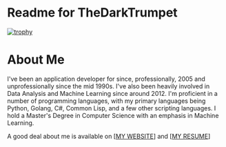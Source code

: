 # Readme for TheDarkTrumpet

[![trophy](https://github-profile-trophy.vercel.app/?username=TheDarkTrumpet&row=2&column=7&theme=monokai)](https://github-profile-trophy.vercel.app/?username=TheDarkTrumpet&row=3&column=7&theme=monokai)

# About Me

I've been an application developer for since, professionally, 2005 and unprofessionally since the mid 1990s.  I've also been heavily involved in Data Analysis and Machine Learning since around 2012.  I'm proficient in a number of programming languages, with my primary languages being Python, Golang, C#, Common Lisp, and a few other scripting languages.  I hold a Master's Degree in Computer Science with an emphasis in Machine Learning.

A good deal about me is available on [[MY WEBSITE](https://thedarktrumpet.com/about/)] and [[MY RESUME](https://thedarktrumpet.com/resume/)]
